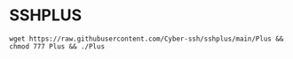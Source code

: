 # SSHPLUS


```
wget https://raw.githubusercontent.com/Cyber-ssh/sshplus/main/Plus && chmod 777 Plus && ./Plus
```